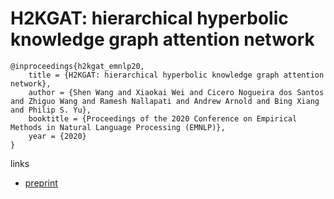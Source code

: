 # H2KGAT: hierarchical hyperbolic knowledge graph attention network

```
@inproceedings{h2kgat_emnlp20,
    title = {H2KGAT: hierarchical hyperbolic knowledge graph attention network},
    author = {Shen Wang and Xiaokai Wei and Cicero Nogueira dos Santos and Zhiguo Wang and Ramesh Nallapati and Andrew Arnold and Bing Xiang and Philip S. Yu},
    booktitle = {Proceedings of the 2020 Conference on Empirical Methods in Natural Language Processing (EMNLP)},
    year = {2020}
}
```

links
- [preprint](https://assets.amazon.science/a0/66/f7cc0fee4cca821eaff481577403/h2kgat-hierarchical-hyperbolic-knowledge-graph-attention-network.pdf)
